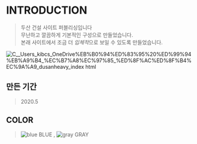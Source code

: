 # INTRODUCTION
> 두산 건설 사이트 퍼블리싱입니다<br>
> 무난하고 깔끔하게 기본적인 구성으로 만들었습니다.<br>
> 본래 사이트에서 조금 더 <em>입체적</em>으로 보일 수 있도록 만들었습니다.

![_C__Users_kibcs_OneDrive_%EB%B0%94%ED%83%95%20%ED%99%94%EB%A9%B4_%EC%B7%A8%EC%97%85_%ED%8F%AC%ED%8F%B4%EC%9A%A9_dusanheavy_index html](https://user-images.githubusercontent.com/58199479/83949192-461dbb80-a85d-11ea-99f3-23db78ad9e72.png)

## 만든 기간
> 2020.5
## COLOR
> ![blue](https://user-images.githubusercontent.com/58199479/83522751-1187c800-a51c-11ea-96db-81b938371415.PNG)
 BLUE , ![gray](https://user-images.githubusercontent.com/58199479/83522756-13ea2200-a51c-11ea-87f5-ebc73f871bfe.PNG)
 GRAY

